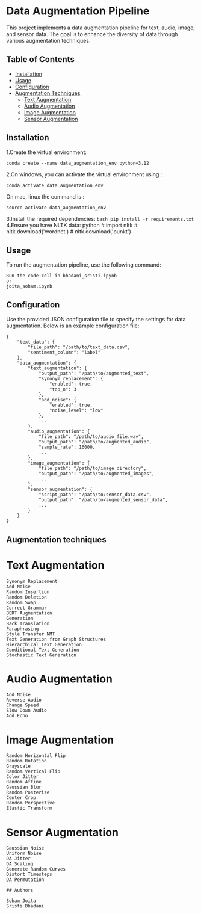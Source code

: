 
# Data Augmentation Pipeline

This project implements a data augmentation pipeline for text, audio, image, and sensor data. 
The goal is to enhance the diversity of data through various augmentation techniques.

## Table of Contents

- [Installation](#installation)
- [Usage](#usage)
- [Configuration](#configuration)
- [Augmentation Techniques](#augmentation-techniques)
  - [Text Augmentation](#text-augmentation)
  - [Audio Augmentation](#audio-augmentation)
  - [Image Augmentation](#image-augmentation)
  - [Sensor Augmentation](#sensor-augmentation)


## Installation

1.Create the virtual environment:
```
conda create --name data_augmentation_env python=3.12

```
2.On windows, you can activate the virtual environment using :
```
conda activate data_augmentation_env
```
On mac, linux the command is :
```
source activate data_augmentation_env
```
3.Install the required dependencies:
    ```bash
    pip install -r requirements.txt
    ```
4.Ensure you have NLTK data:
    python
    # import nltk
    # nltk.download('wordnet')
    # nltk.download('punkt')
    

## Usage

To run the augmentation pipeline, use the following command:

```
Run the code cell in bhadani_sristi.ipynb
or 
joita_soham.ipynb

```

## Configuration
Use the provided JSON configuration file to specify the settings for data augmentation.
Below is an example configuration file:
```
{
    "text_data": {
        "file_path": "/path/to/text_data.csv",
        "sentiment_column": "label"
    },
    "data_augmentation": {
        "text_augmentation": {
            "output_path": "/path/to/augmented_text",
            "synonym_replacement": {
                "enabled": true,
                "top_n": 3
            },
            "add_noise": {
                "enabled": true,
                "noise_level": "low"
            },
            ...
        },
        "audio_augmentation": {
            "file_path": "/path/to/audio_file.wav",
            "output_path": "/path/to/augmented_audio",
            "sample_rate": 16000,
            ...
        },
        "image_augmentation": {
            "file_path": "/path/to/image_directory",
            "output_path": "/path/to/augmented_images",
            ...
        },
        "sensor_augmentation": {
            "script_path": "/path/to/sensor_data.csv",
            "output_path": "/path/to/augmented_sensor_data",
            ...
        }
    }
}
```
## Augmentation techniques
# Text Augmentation
    Synonym Replacement
    Add Noise
    Random Insertion
    Random Deletion
    Random Swap
    Correct Grammar
    BERT Augmentation
    Generation
    Back Translation
    Paraphrasing
    Style Transfer NMT
    Text Generation from Graph Structures
    Hierarchical Text Generation
    Conditional Text Generation
    Stochastic Text Generation
# Audio Augmentation
    Add Noise
    Reverse Audio
    Change Speed
    Slow Down Audio
    Add Echo
# Image Augmentation
    Random Horizontal Flip
    Random Rotation
    Grayscale
    Random Vertical Flip
    Color Jitter
    Random Affine
    Gaussian Blur
    Random Posterize
    Center Crop
    Random Perspective
    Elastic Transform
# Sensor Augmentation
    Gaussian Noise
    Uniform Noise
    DA Jitter
    DA Scaling
    Generate Random Curves
    Distort Timesteps
    DA Permutation



```
## Authors

Soham Joita
Sristi Bhadani

